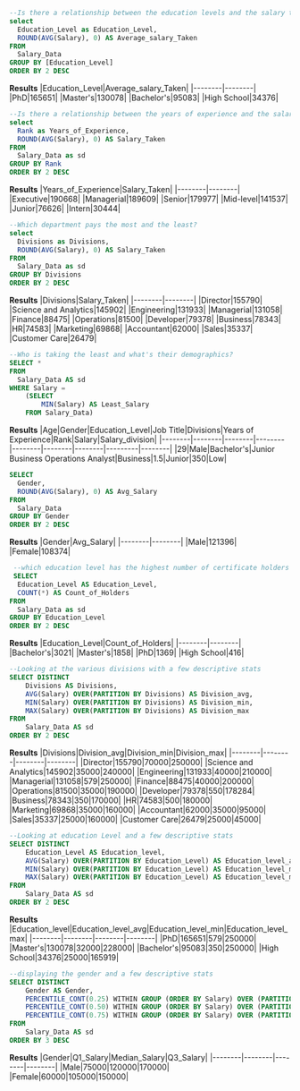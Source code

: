 ~~~SQL
--Is there a relationship between the education levels and the salary taken?
select 
  Education_Level as Education_Level,
  ROUND(AVG(Salary), 0) AS Average_salary_Taken
FROM 
  Salary_Data
GROUP BY [Education_Level]
ORDER BY 2 DESC
~~~
**Results**
|Education_Level|Average_salary_Taken|
|--------|--------|
|PhD|165651|
|Master's|130078|
|Bachelor's|95083|
|High School|34376|

~~~SQL
--Is there a relationship between the years of experience and the salary taken?
select 
  Rank as Years_of_Experience,
  ROUND(AVG(Salary), 0) AS Salary_Taken
FROM 
  Salary_Data as sd
GROUP BY Rank
ORDER BY 2 DESC
~~~
**Results**
|Years_of_Experience|Salary_Taken|
|--------|--------|
|Executive|190668|
|Managerial|189609|
|Senior|179977|
|Mid-level|141537|
|Junior|76626|
|Intern|30444|

~~~SQL
--Which department pays the most and the least?
select 
  Divisions as Divisions,
  ROUND(AVG(Salary), 0) AS Salary_Taken
FROM 
  Salary_Data as sd
GROUP BY Divisions
ORDER BY 2 DESC
~~~
**Results**
|Divisions|Salary_Taken|
|--------|--------|
|Director|155790|
|Science and Analytics|145902|
|Engineering|131933|
|Managerial|131058|
|Finance|88475|
|Operations|81500|
|Developer|79378|
|Business|78343|
|HR|74583|
|Marketing|69868|
|Accountant|62000|
|Sales|35337|
|Customer Care|26479|

~~~SQL
--Who is taking the least and what's their demographics?
SELECT *
FROM 
  Salary_Data AS sd
WHERE Salary = 
	(SELECT 
		MIN(Salary) AS Least_Salary
	FROM Salary_Data)
  ~~~
  **Results**
  |Age|Gender|Education_Level|Job Title|Divisions|Years of Experience|Rank|Salary|Salary_division|
  |--------|--------|--------|--------|--------|--------|--------|---------|--------|
|29|Male|Bachelor's|Junior Business Operations Analyst|Business|1.5|Junior|350|Low|

~~~SQL
SELECT 
  Gender, 
  ROUND(AVG(Salary), 0) AS Avg_Salary
FROM 
  Salary_Data
GROUP BY Gender
ORDER BY 2 DESC
~~~
**Results**
|Gender|Avg_Salary|
|--------|--------|
|Male|121396|
|Female|108374|

~~~SQL
 --which education level has the highest number of certificate holders
 SELECT 
  Education_Level AS Education_Level, 
  COUNT(*) AS Count_of_Holders
FROM 
  Salary_Data as sd
GROUP BY Education_Level
ORDER BY 2 DESC
~~~
**Results**
|Education_Level|Count_of_Holders|
|--------|--------|
|Bachelor's|3021|
|Master's|1858|
|PhD|1369|
|High School|416|

~~~SQL
--Looking at the various divisions with a few descriptive stats
SELECT DISTINCT
    Divisions AS Divisions, 
    AVG(Salary) OVER(PARTITION BY Divisions) AS Division_avg,
    MIN(Salary) OVER(PARTITION BY Divisions) AS Division_min,
    MAX(Salary) OVER(PARTITION BY Divisions) AS Division_max
FROM 
    Salary_Data AS sd
ORDER BY 2 DESC
~~~
**Results**
|Divisions|Division_avg|Division_min|Division_max|
|--------|--------|--------|--------|
|Director|155790|70000|250000|
|Science and Analytics|145902|35000|240000|
|Engineering|131933|40000|210000|
|Managerial|131058|579|250000|
|Finance|88475|40000|200000|
|Operations|81500|35000|190000|
|Developer|79378|550|178284|
|Business|78343|350|170000|
|HR|74583|500|180000|
|Marketing|69868|35000|160000|
|Accountant|62000|35000|95000|
|Sales|35337|25000|160000|
|Customer Care|26479|25000|45000|

~~~SQL
--Looking at education Level and a few descriptive stats
SELECT DISTINCT
    Education_Level AS Education_level, 
    AVG(Salary) OVER(PARTITION BY Education_Level) AS Education_level_avg,
    MIN(Salary) OVER(PARTITION BY Education_Level) AS Education_level_min,
    MAX(Salary) OVER(PARTITION BY Education_Level) AS Education_level_max
FROM 
    Salary_Data AS sd
ORDER BY 2 DESC
~~~
**Results**
|Education_level|Education_level_avg|Education_level_min|Education_level_max|
|--------|--------|--------|--------|
|PhD|165651|579|250000|
|Master's|130078|32000|228000|
|Bachelor's|95083|350|250000|
|High School|34376|25000|165919|

~~~SQL
--displaying the gender and a few descriptive stats
SELECT DISTINCT
    Gender AS Gender,
    PERCENTILE_CONT(0.25) WITHIN GROUP (ORDER BY Salary) OVER (PARTITION BY Gender) AS Q1_Salary,
    PERCENTILE_CONT(0.50) WITHIN GROUP (ORDER BY Salary) OVER (PARTITION BY Gender) AS Median_Salary,
    PERCENTILE_CONT(0.75) WITHIN GROUP (ORDER BY Salary) OVER (PARTITION BY Gender) AS Q3_Salary
FROM 
    Salary_Data AS sd
ORDER BY 3 DESC
~~~
**Results**
|Gender|Q1_Salary|Median_Salary|Q3_Salary|
|--------|--------|--------|--------|
|Male|75000|120000|170000|
|Female|60000|105000|150000|
